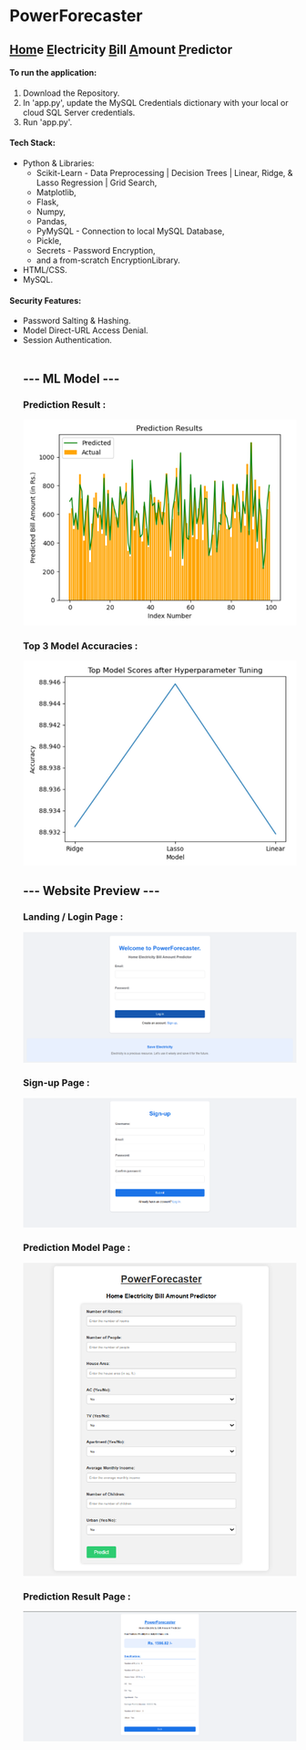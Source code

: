 # PowerForecaster
<h2><u>Hom</u>e <u>E</u>lectricity <u>B</u>ill <u>A</u>mount <u>P</u>redictor</h2>

<h4> To run the application: </h4>
<ol>
  <li>Download the Repository.</li>
  <li>In 'app.py', update the MySQL Credentials dictionary with your local or cloud SQL Server credentials.</li>
  <li>Run 'app.py'.</li>
</ol>

<h4> Tech Stack: </h4>
<ul>
  <li>Python & Libraries: 
    <ul>
      <li>Scikit-Learn - Data Preprocessing | Decision Trees | Linear, Ridge, & Lasso Regression | Grid Search,</li>
      <li>Matplotlib,</li>
      <li>Flask,</li>
      <li>Numpy,</li>
      <li>Pandas,</li>
      <li>PyMySQL - Connection to local MySQL Database,</li> 
      <li>Pickle,</li>
      <li>Secrets - Password Encryption,</li>
      <li>and a from-scratch EncryptionLibrary.</li>
    </ul>

  <li>HTML/CSS.</li>
  <li>MySQL.</li>
</ul>

<h4> Security Features: </h4>
<ul>
  <li>Password Salting & Hashing.</li>
  <li>Model Direct-URL Access Denial.</li>
  <li>Session Authentication.</li>
  
<br>

<h2> --- ML Model --- </h2>
<h3> Prediction Result : </h3>
<img src="https://github.com/vishnu-0567/PowerForecaster/blob/main/photos/Screenshot 2025-04-01 222826.png" width=700>

<h3> Top 3 Model Accuracies :</h3>
<img src="https://github.com/vishnu-0567/PowerForecaster/blob/main/photos/Screenshot 2025-04-01 222841.png" width=700>

<br> 

<h2> --- Website Preview --- </h2>
<h3>Landing / Login Page :</h3>
<img src="https://github.com/vishnu-0567/PowerForecaster/blob/main/photos/Screenshot 2025-04-01 220103.png">

<h3>Sign-up Page :</h3>
<img src="https://github.com/vishnu-0567/PowerForecaster/blob/main/photos/Screenshot 2025-04-01 220136.png">

<h3>Prediction Model Page :</h3>
<img src="https://github.com/vishnu-0567/PowerForecaster/blob/main/photos/Screenshot%202025-03-20%20002006.png">

<h3>Prediction Result Page :</h3>
<img src="https://github.com/vishnu-0567/PowerForecaster/blob/main/photos/Screenshot 2025-04-01 220442.png">


